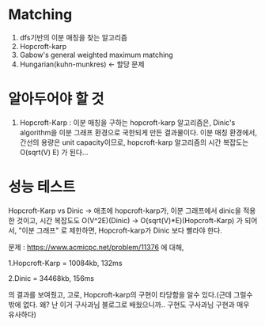 # Matching #
1. dfs기반의 이분 매칭을 찾는 알고리즘
2. Hopcroft-karp
3. Gabow's general weighted maximum matching
4. Hungarian(kuhn-munkres) <- 할당 문제

# 알아두어야 할 것 #
1. Hopcroft-Karp : 이분 매칭을 구하는 hopcroft-karp 알고리즘은, Dinic's algorithm을 이분 그래프 환경으로 국한되게 만든 결과물이다.
  이분 매칭 환경에서, 간선의 용량은 unit capacity이므로, hopcroft-karp 알고리즘의 시간 복잡도는 O(sqrt(V) E) 가 된다...



# 성능 테스트 #
Hopcroft-Karp vs Dinic -> 애초에 hopcroft-karp가, 이분 그래프에서 dinic을 적용한 것이고, 시간 복잡도도 O(V^2E)(Dinic) -> O(sqrt(V)*E)(Hopcroft-Karp) 가 되어서, 
"이분 그래프" 로 제한하면, Hopcroft-karp가 Dinic 보다 빨라야 한다. 


문제 : https://www.acmicpc.net/problem/11376 에 대해,

1.Hopcroft-Karp = 10084kb, 132ms

2.Dinic = 34468kb, 156ms 

의 결과를 보여줬고, 고로, Hopcroft-karp의 구현이 타당함을 알수 있다.(근데 그럴수밖에 없다. 왜? 난 이거 구사과님 블로그로 배웠으니까.. 구현도 구사과님 구현과 매우 유사하다)
